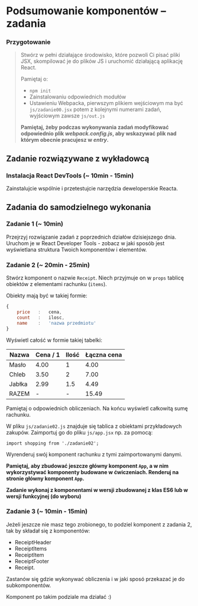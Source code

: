 # Podsumowanie komponentów &ndash; zadania

### Przygotowanie

> Stwórz w pełni działające środowisko, które pozwoli Ci pisać pliki JSX, skompilować je do plików JS i uruchomić działającą aplikację React.
> 
> Pamiętaj o:
> - ```npm init```
> - Zainstalowaniu odpowiednich modułów
> - Ustawieniu Webpacka, pierwszym plikiem wejściowym ma być `js/zadanie00.jsx` potem z kolejnymi numerami zadań, wyjściowym zawsze `js/out.js`
>
> **Pamiętaj, żeby podczas wykonywania zadań modyfikować odpowiednio plik _webpack.config.js_, aby wskazywać plik nad którym obecnie pracujesz w _entry_.**

## Zadanie rozwiązywane z wykładowcą

### Instalacja React DevTools (~ 10min - 15min)

Zainstalujcie wspólnie i przetestujcie narzędzia deweloperskie Reacta.

## Zadania do samodzielnego wykonania

### Zadanie 1 (~ 10min)

Przejrzyj rozwiązanie zadań z poprzednich działów dzisiejszego dnia. Uruchom je w React Developer Tools - zobacz w jaki sposób jest wyświetlana struktura Twoich komponentów i elementów.

### Zadanie 2 (~ 20min - 25min)

Stwórz komponent o nazwie `Receipt`. Niech przyjmuje on w `props` tablicę obiektów z elementami rachunku (`items`).
                                      
Obiekty mają być w takiej formie:

```JavaScript
{
    price   :   cena,
    count   :   ilosc,
    name    :   'nazwa przedmiotu'
}
```

Wyświetl całość w formie takiej tabelki:

Nazwa | Cena / 1 | Ilość | Łączna cena
--- | --- | --- | ---
Masło | 4.00 | 1 | 4.00
Chleb | 3.50 | 2 | 7.00
Jabłka | 2.99 | 1.5 | 4.49
RAZEM | - | - | 15.49 

Pamiętaj o odpowiednich obliczeniach. Na końcu wyświetl całkowitą sumę rachunku.

W pliku `js/zadanie02.js` znajduje się tablica z obiektami przykładowych zakupów. Zaimportuj go do pliku `js/app.jsx` np. za pomocą:

```import shopping from './zadanie02';```

Wyrenderuj swój komponent rachunku z tymi zaimportowanymi danymi.

**Pamiętaj, aby zbudować jeszcze główny komponent `App`, a w nim wykorzystywać komponenty budowane w ćwiczeniach. Renderuj na stronie główny komponent `App`.**

**Zadanie wykonaj z komponentami w wersji zbudowanej z klas ES6 lub w wersji funkcyjnej (do wyboru)**

### Zadanie 3 (~ 10min - 15min)

Jeżeli jeszcze nie masz tego zrobionego, to podziel komponent z zadania 2, tak by składał się z komponentów:
- ReceiptHeader
- ReceiptItems
- ReceiptItem
- ReceiptFooter
- Receipt.

Zastanów się gdzie wykonywać obliczenia i w jaki sposó przekazać je do subkomponentów.

Komponent po takim podziale ma działać :)
